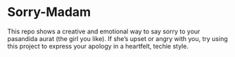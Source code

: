 # Sorry-Madam
This repo shows a creative and emotional way to say sorry to your pasandida aurat (the girl you like). If she’s upset or angry with you, try using this project to express your apology in a heartfelt, techie style.
